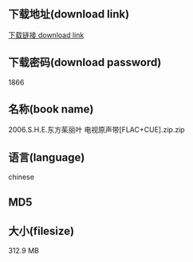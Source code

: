 ## 下载地址(download link)
[下载链接 download link](https://tutu365.netlify.app/?s=2006.S.H.E.%E4%B8%9C%E6%96%B9%E8%8C%B1%E4%B8%BD%E5%8F%B6+%E7%94%B5%E8%A7%86%E5%8E%9F%E5%A3%B0%E5%B8%A6%5BFLAC%2BCUE%5D.zip)

## 下载密码(download password)
1866

## 名称(book name)
2006.S.H.E.东方茱丽叶 电视原声带[FLAC+CUE].zip.zip

## 语言(language)
chinese

## MD5


## 大小(filesize)
312.9 MB
